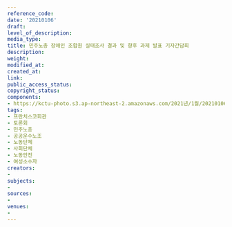 ```yaml
---
reference_code: 
date: '20210106'
draft: 
level_of_description: 
media_type: 
title: 민주노총 장애인 조합원 실태조사 결과 및 향후 과제 발표 기자간담회
description: 
weight: 
modified_at: 
created_at: 
link: 
public_access_status: 
copyright_status: 
components:
- https://kctu-photo.s3.ap-northeast-2.amazonaws.com/2021년/1월/20210106-민주노총+장애인+조합원+실태조사+결과+및+향후+과제+발표+기자간담회_프란치스코회관_토론회_민주노총_공공운수노조_노동단체_사회단체_노동안전_여성소수자/_1DX7047.jpg
tags:
- 프란치스코회관
- 토론회
- 민주노총
- 공공운수노조
- 노동단체
- 사회단체
- 노동안전
- 여성소수자
creators:
- 
subjects:
- 
sources:
- 
venues:
- 
---
```

